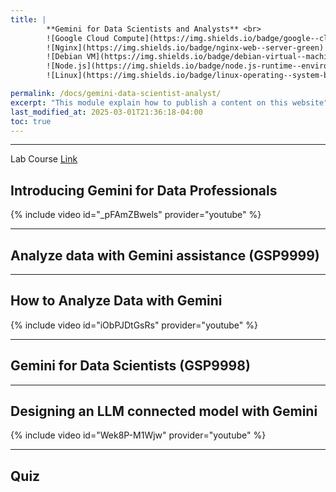 ```yaml
---
title: | 
        **Gemini for Data Scientists and Analysts** <br>
        ![Google Cloud Compute](https://img.shields.io/badge/google--cloud-compute--engine-blue)
        ![Nginx](https://img.shields.io/badge/nginx-web--server-green)
        ![Debian VM](https://img.shields.io/badge/debian-virtual--machine-red)
        ![Node.js](https://img.shields.io/badge/node.js-runtime--environment-brightgreen)
        ![Linux](https://img.shields.io/badge/linux-operating--system-black)

permalink: /docs/gemini-data-scientist-analyst/
excerpt: "This module explain how to publish a content on this website"
last_modified_at: 2025-03-01T21:36:18-04:00
toc: true
---
```


---

Lab Course [Link](https://www.cloudskillsboost.google/course_templates/879)

## **Introducing Gemini for Data Professionals**


{% include video id="_pFAmZBwels" provider="youtube" %}

---

## **Analyze data with Gemini assistance (GSP9999)**

---


## **How to Analyze Data with Gemini**

{% include video id="iObPJDtGsRs" provider="youtube" %}

---

## **Gemini for Data Scientists (GSP9998)**

---

## **Designing an LLM connected model with Gemini**

{% include video id="Wek8P-M1Wjw" provider="youtube" %}

---

## **Quiz**



